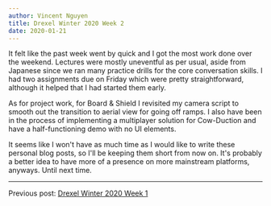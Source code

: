 ```yaml
---
author: Vincent Nguyen
title: Drexel Winter 2020 Week 2
date: 2020-01-21
---
```


It felt like the past week went by quick and I got the most work done over the weekend.
Lectures were mostly uneventful as per usual, aside from Japanese since we ran many practice drills for the core conversation skills.
I had two assignments due on Friday which were pretty straightforward, although it helped that I had started them early.

As for project work, for Board & Shield I revisited my camera script to smooth out the transition to aerial view for going off ramps.
I also have been in the process of implementing a multiplayer solution for Cow-Duction and have a half-functioning demo with no UI elements.

It seems like I won't have as much time as I would like to write these personal blog posts, so I'll be keeping them short from now on.
It's probably a better idea to have more of a presence on more mainstream platforms, anyways.
Until next time.

---

Previous post: [Drexel Winter 2020 Week 1](blog/drexel-winter-2020-week-1)
